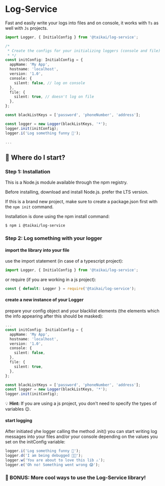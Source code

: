 # Log-Service

Fast and easily write your logs into files and on console, it works with `Ts` as well with `Js` projects.

```ts
import Logger, { InitialConfig } from '@taikai/log-service';

/*
 * Create the configs for your initializing loggers (console and file)
 * */
const initConfig: InitialConfig = {
  appName: 'My App',
  hostname: 'localhost',
  version: '1.0',
  console: {
    silent: false, // log on console
  },
  file: {
    silent: true, // doesn't log on file
  },
};

const blackListKeys = ['password', 'phoneNumber', 'address'];

const logger = new Logger(blackListKeys, '*');
logger.init(initConfig);
logger.i('Log something funny 🚀');

...
```

## :memo: Where do I start?

### Step 1: Installation

This is a Node.js module available through the npm registry.

Before installing, download and install Node.js. prefer the LTS version.

If this is a brand new project, make sure to create a package.json first with the `npm init` command.

Installation is done using the npm install command:

```bash
$ npm i @taikai/log-service
```

### Step 2: Log something with your logger

#### import the library into your file

use the import statement (in case of a typescript project):

```ts
import Logger, { InitialConfig } from '@taikai/log-service';
```

or require (if you are working in a js project):

```js
const { default: Logger } = require('@taikai/log-service');
```

#### create a new instance of your Logger

prepare your config object and your blacklist elements (the elements which the info appearing after this should be masked):

```ts
...
const initConfig: InitialConfig = {
  appName: 'My App',
  hostname: 'localhost',
  version: '1.0',
  console: {
    silent: false,
  },
  file: {
    silent: true,
  },
};

const blackListKeys = ['password', 'phoneNumber', 'address'];
const logger = new Logger(blackListKeys, '*');
logger.init(initConfig);
```


:bulb: **Hint:** If you are using a js project, you don't need to specify the types of variables :wink:.


#### start logging

After initiated yhe logger calling the method .init() you can start writing log messages into your files and/or your console depending on the values you set on the initConfig variable:

```ts
logger.i('Log something funny 🚀');
logger.d('I am being debugged 🚫🐞');
logger.w('You are about to love this lib ⚠');
logger.e('Oh no! Something went wrong 😱');
```

### :ice_cream: BONUS: More cool ways to use the Log-Service library!
